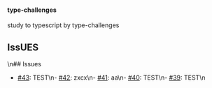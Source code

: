 #### type-challenges
study to typescript by type-challenges

## IssUES
\n## Issues
- [#43](https://github.com/KimGSeok/type-challenges/issues/43): TEST\n- [#42](https://github.com/KimGSeok/type-challenges/issues/42): zxcx\n- [#41](https://github.com/KimGSeok/type-challenges/issues/41): aa\n- [#40](https://github.com/KimGSeok/type-challenges/issues/40): TEST\n- [#39](https://github.com/KimGSeok/type-challenges/issues/39): TEST\n
